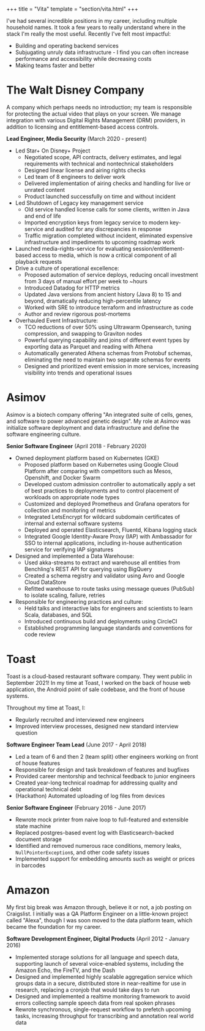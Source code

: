 +++
title = "Vita"
template = "section/vita.html"
+++

I've had several incredible positions in my career, including multiple household names. It took a few years to really understand where in the stack I'm really the most useful. Recently I've felt most impactful:

* Building and operating backend services
* Subjugating unruly data infrastructure - I find you can often increase performance and accessibility while decreasing costs
* Making teams faster and better

# The Walt Disney Company

A company which perhaps needs no introduction; my team is responsible for protecting the actual video that plays on your screen. We manage integration with various Digital Rights Management (DRM) providers, in addition to licensing and entitlement-based access controls.

**Lead Engineer, Media Security** (March 2020 - present)

* Led Star+ On Disney+ Project
    * Negotiated scope, API contracts, delivery estimates, and legal requirements with technical and nontechnical stakeholders
    * Designed linear license and airing rights checks
    * Led team of 8 engineers to deliver work
    * Delivered implementation of airing checks and handling for live or unrated content
    * Product launched successfully on time and without incident
* Led Shutdown of Legacy key management service
    * Old service handled license calls for some clients, written in Java and end of life
    * Imported encryption keys from legacy service to modern key-service and audited for any discrepancies in response
    * Traffic migration completed without incident, eliminated expensive infrastructure and impediments to upcoming roadmap work
* Launched media-rights-service for evaluating session/entitlement-based access to media, which is now a critical component of all playback requests
* Drive a culture of operational excellence:
    * Proposed automation of service deploys, reducing oncall investment from 3 days of manual effort per week to ~hours
    * Introduced Datadog for HTTP metrics
    * Updated Java versions from ancient history (Java 8) to 15 and beyond, dramatically reducing high-percentile latency
    * Worked with SRE to introduce terraform and infrastructure as code
    * Author and review rigorous post-mortems
* Overhauled Event Infrastructure:
    * TCO reductions of over 50% using Ultrawarm Opensearch, tuning compression, and swapping to Graviton nodes
    * Powerful querying capability and joins of different event types by exporting data as Parquet and reading with Athena
    * Automatically generated Athena schemas from Protobuf schemas, eliminating the need to maintain two separate schemas for events
    * Designed and prioritized event emission in more services, increasing visibility into trends and operational issues

# Asimov
Asimov is a biotech company offering "An integrated suite of cells, genes, and software to power advanced genetic design". My role at Asimov was initialize software deployment and data infrastructure and define the software engineering culture.

**Senior Software Engineer** (April 2018 - February 2020)

* Owned deployment platform based on Kubernetes (GKE)
    * Proposed platform based on Kubernetes using Google Cloud Platform after comparing with competitors such as Mesos, Openshift, and Docker Swarm
    * Developed custom admission controller to automatically apply a set of best practices to deployments and to control placement of workloads on appropriate node types
    * Customized and deployed Prometheus and Grafana operators for collection and monitoring of metrics
    * Integrated LetsEncrypt for wildcard subdomain certificates of internal and external software systems
    * Deployed and operated Elasticsearch, Fluentd, Kibana logging stack
    * Integrated Google Identity-Aware Proxy (IAP) with Ambassador for SSO to internal applications, including in-house authentication service for verifying IAP signatures
* Designed and implemented a Data Warehouse:
    * Used akka-streams to extract and warehouse all entities from Benchling's REST API for querying using BigQuery
    * Created a schema registry and validator using Avro and Google Cloud DataStore
    * Refitted warehouse to route tasks using message queues (PubSub) to isolate scaling, failure, retries
* Responsible for engineering practices and culture:
    * Held talks and interactive labs for engineers and scientists to learn Scala, databases, and SQL
    * Introduced continuous build and deployments using CircleCI
    * Established programming language standards and conventions for code review

# Toast

Toast is a cloud-based restaurant software company. They went public in September 2021! In my time at Toast, I worked on the back of house web application, the Android point of sale codebase, and the front of house systems.

Throughout my time at Toast, I:
* Regularly recruited and interviewed new engineers
* Improved interview processes, designed new standard interview question

**Software Engineer Team Lead** (June 2017 - April 2018)
* Led a team of 6 and then 2 (team split) other engineers working on front of house features
* Responsible for design and task breakdown of features and bugfixes
* Provided career mentorship and technical feedback to junior engineers
* Created year-long technical roadmap for addressing quality and operational technical debt
* (Hackathon) Automated uploading of log files from devices

**Senior Software Engineer** (February 2016 - June 2017)
* Rewrote mock printer from naive loop to full-featured and extensible state machine
* Replaced postgres-based event log with Elasticsearch-backed document storage
* Identified and removed numerous race conditions, memory leaks, `NullPointerException`s, and other code safety issues
* Implemented support for embedding amounts such as weight or prices in barcodes

# Amazon

My first big break was Amazon through, believe it or not, a job posting on Craigslist. I initially was a QA Platform Engineer on a little-known project called "Alexa", though I was soon moved to the data platform team, which became the foundation for my career.

**Software Development Engineer, Digital Products** (April 2012 - January 2016)
* Implemented storage solutions for all language and speech data, supporting launch of several voice-enabled systems, including the Amazon Echo, the FireTV, and the Dash
* Designed and implemented highly scalable aggregation service which groups data in a secure, distributed store in near-realtime for use in research, replacing a cronjob that would take days to run
* Designed and implemented a realtime monitoring framework to avoid errors collecting sample speech data from real spoken phrases
* Rewrote synchronous, single-request workflow to prefetch upcoming tasks, increasing throughput for transcribing and annotation real world data
